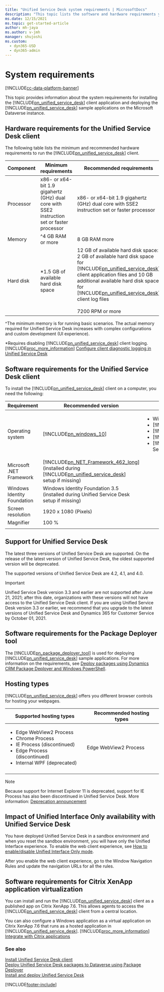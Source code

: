 ```yaml
---
title: "Unified Service Desk system requirements | MicrosoftDocs"
description: "This topic lists the software and hardware requirements you need to install and use Unified Service Desk."
ms.date: 12/15/2021
ms.topic: get-started-article
author: mh-jaya
ms.author: v-jmh
manager: shujoshi
ms.custom: 
  - dyn365-USD
  - dyn365-admin
---
```


# System requirements

[!INCLUDE[cc-data-platform-banner](../../includes/cc-data-platform-banner.md)]

This topic provides information about the system requirements for installing the [!INCLUDE[pn_unified_service_desk](../../includes/pn-unified-service-desk.md)] client application and deploying the [!INCLUDE[pn_unified_service_desk](../../includes/pn-unified-service-desk.md)] sample applications on the Microsoft Dataverse instance.  

<a name="hardware"></a>

## Hardware requirements for the Unified Service Desk client  

The following table lists the minimum and recommended hardware requirements to run the [!INCLUDE[pn_unified_service_desk](../../includes/pn-unified-service-desk.md)] client.  

| Component    | Minimum requirements     | Recommended requirements  |
|-----------|-----------------|--------------|
| Processor | x86- or x64-bit 1.9 gigahertz (GHz) dual core with SSE2 instruction set or faster processor |   x86- or x64-bit 1.9 gigahertz (GHz) dual core with SSE2 instruction set or faster processor     |
|  Memory   |   ^4 GB RAM or more            |  8 GB RAM more    |
| Hard disk |  \*1.5 GB of available hard disk space             | 12 GB of available hard disk space: 2 GB of available hard disk space for [!INCLUDE[pn_unified_service_desk](../../includes/pn-unified-service-desk.md)] client application files and 10 GB additional available hard disk space for [!INCLUDE[pn_unified_service_desk](../../includes/pn-unified-service-desk.md)] client log files<br /><br /> 7200 RPM or more |

^The minimum memory is for running basic scenarios. The actual memory required for Unified Service Desk increases with complex configurations and custom development (UI experience).

*Requires disabling [!INCLUDE[pn_unified_service_desk](../../includes/pn-unified-service-desk.md)] client logging. [!INCLUDE[proc_more_information](../../includes/proc-more-information.md)] [Configure client diagnostic logging in Unified Service Desk](../../unified-service-desk/admin/configure-client-diagnostic-logging-unified-service-desk.md)  

<a name="client"></a>

## Software requirements for the Unified Service Desk client

To install the [!INCLUDE[pn_unified_service_desk](../../includes/pn-unified-service-desk.md)] client on a computer, you need the following:  

| Requirement | Recommended version | Supported version|
|---------------------------|---------------------------|-------------------------------------|
| Operating system | [!INCLUDE[pn_windows_10](../../includes/pn-windows-10.md)]  |<ul><li> Windows 11 </li> <li> [!INCLUDE[pn_windows_10](../../includes/pn-windows-10.md)] </li><li> [!INCLUDE[pn_windows_8_1](../../includes/pn-windows-8-1.md)]</li><li> [!INCLUDE[pn_windows8](../../includes/pn-windows8.md)]</li><li> [!INCLUDE[pn_Windows_7](../../includes/pn-windows-7.md)] Service Pack 1 (SP1)</li></ul>  |
| Microsoft .NET Framework |[!INCLUDE[pn_NET_Framework_462_long](../../includes/pn-net-framework-462-long.md)] (installed during [!INCLUDE[pn_unified_service_desk](../../includes/pn-unified-service-desk.md)] setup if missing) |  |
| Windows Identity Foundation  | Windows Identity Foundation 3.5 (installed during Unified Service Desk setup if missing) |  |
| Screen resolution |  1920 x 1080 (Pixels)  |  |
| Magnifier |  100 %  |
|||

## Support for Unified Service Desk

The latest three versions of Unified Service Desk are supported. On the release of the latest version of Unified Service Desk, the oldest supported version will be deprecated.

The supported versions of Unified Service Desk are 4.2, 4.1, and 4.0.

> [!IMPORTANT]
>
> Unified Service Desk version 3.3 and earlier are not supported after June 21, 2021; after this date, organizations with these versions will not have access to the Unified Service Desk client. If you are using Unified Service Desk version 3.3 or earlier, we recommend that you upgrade to the latest versions of Unified Service Desk and Dynamics 365 for Customer Service by October 01, 2021.

<a name="packdeploy"></a>

## Software requirements for the Package Deployer tool  
 The [!INCLUDE[pn_package_deployer_tool](../../includes/pn-package-deployer-tool.md)] is used for deploying [!INCLUDE[pn_unified_service_desk](../../includes/pn-unified-service-desk.md)] sample applications. For more information on the requirements, see [Deploy packages using Dynamics CRM Package Deployer and Windows PowerShell](/dynamics365/customer-engagement/admin/deploy-packages-using-package-deployer-windows-powershell).

## Hosting types

[!INCLUDE[pn_unified_service_desk](../../includes/pn-unified-service-desk.md)] offers you different browser controls for hosting your webpages.

| Supported hosting types | Recommended hosting types |
|-----------------------------|--------------------------------------|
| <ul><li> Edge WebView2 Process </li><li> Chrome Process </li><li> IE Process (discontinued) </li><li>Edge Process (discontinued) </li> <li> Internal WPF (deprecated) </li></ul> | Edge WebView2 Process  |
||

> [!Note]
>
> Because support for Internet Explorer 11 is deprecated, support for IE Process has also been discontinued in Unified Service Desk. More information: [Deprecation announcement](../../customer-service/deprecations-customer-service.md#internetexplorer11)

## Impact of Unified Interface Only availability with Unified Service Desk

You have deployed Unified Service Desk in a sandbox environment and when you reset the sandbox environment, you will have only the Unified Interface experience. To enable the web client experience, see [How to enable/disable Unified Interface Only mode](/dynamics365/customer-engagement/admin/enable-unified-interface-only#how-to-enable-unified-interface-only-mode).

After you enable the web client experience, go to the Window Navigation Rules and update the navigation URLs for all the rules.

<a name="appvirtual"></a>

## Software requirements for Citrix XenApp application virtualization

 You can install and run the [!INCLUDE[pn_unified_service_desk](../../includes/pn-unified-service-desk.md)] client as a published app on Citrix XenApp 7.6. This allows agents to access the [!INCLUDE[pn_unified_service_desk](../../includes/pn-unified-service-desk.md)] client from a central location.  

 You can also configure a Windows application as a virtual application on Citrix XenApp 7.6 that runs as a hosted application in [!INCLUDE[pn_unified_service_desk](../../includes/pn-unified-service-desk.md)]. [!INCLUDE[proc_more_information](../../includes/proc-more-information.md)] [Integrate with Citrix applications](../integrate-citrix-applications.md)  

### See also

 [Install Unified Service Desk client](../../unified-service-des/admin/install-upgrade-unified-service-desk-client.md)  
 [Deploy Unified Service Desk packages to Dataverse using Package Deployer](../../unified-service-desk/admin/deploy-sample-unified-service-desk-applications-using-package-deployer.md)  
 [Install and deploy Unified Service Desk](../../unified-service-desk/admin/install-upgrade-deploy-unified-service-desk.md)  

[!INCLUDE[footer-include](../../includes/footer-banner.md)]
